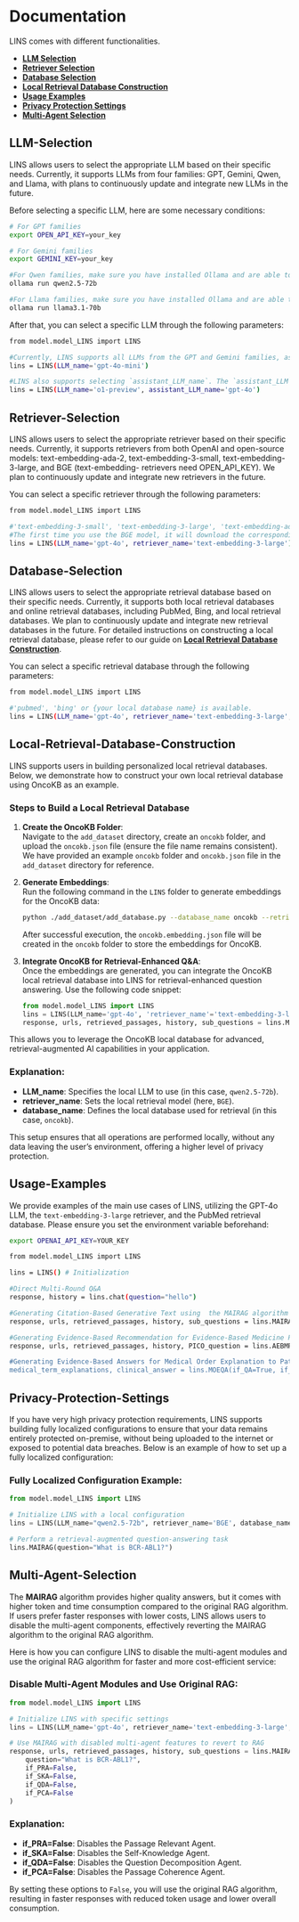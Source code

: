 # Documentation

LINS comes with different functionalities.
- [**LLM Selection**](#llm-selection)
- [**Retriever Selection**](#retriever-selection)
- [**Database Selection**](#database-selection)
- [**Local Retrieval Database Construction**](#local-retrieval-database-construction)
- [**Usage Examples**](#usage-examples)
- [**Privacy Protection Settings**](#privacy-protection-settings)
- [**Multi-Agent Selection**](#multi-agent-selection)
## LLM-Selection
LINS allows users to select the appropriate LLM based on their specific needs. Currently, it supports LLMs from four families: GPT, Gemini, Qwen, and Llama, with plans to continuously update and integrate new LLMs in the future.

Before selecting a specific LLM, here are some necessary conditions:
```bash
# For GPT families  
export OPEN_API_KEY=your_key

# For Gemini families  
export GEMINI_KEY=your_key

#For Qwen families, make sure you have installed Ollama and are able to successfully run the following command:
ollama run qwen2.5-72b

#For Llama families, make sure you have installed Ollama and are able to successfully run the following command:
ollama run llama3.1-70b
```
After that, you can select a specific LLM through the following parameters:
```bash
from model.model_LINS import LINS

#Currently, LINS supports all LLMs from the GPT and Gemini families, as well as Qwen2.5-72b and Llama3.1-70b.
lins = LINS(LLM_name='gpt-4o-mini') 

#LINS also supports selecting `assistant_LLM_name`. The `assistant_LLM` handles some of the multi-agent functions. When users choose high-cost models like `o1-preview` as the main LLM, they can opt to replace the `assistant_LLM` with a more affordable LLM, which will help save some costs.
lins = LINS(LLM_name='o1-preview', assistant_LLM_name='gpt-4o') 
```


## Retriever-Selection
LINS allows users to select the appropriate retriever based on their specific needs. Currently, it supports retrievers from both OpenAI and open-source models: text-embedding-ada-2, text-embedding-3-small, text-embedding-3-large, and BGE (text-embedding- retrievers need OPEN_API_KEY). We plan to continuously update and integrate new retrievers in the future.

You can select a specific retriever through the following parameters:
```bash
from model.model_LINS import LINS

#'text-embedding-3-small', 'text-embedding-3-large', 'text-embedding-ada-2', 'BGE' is available.
#The first time you use the BGE model, it will download the corresponding model from Hugging Face. Please ensure that your network connection is stable.
lins = LINS(LLM_name='gpt-4o', retriever_name='text-embedding-3-large')
```

## Database-Selection
LINS allows users to select the appropriate retrieval database based on their specific needs. Currently, it supports both local retrieval databases and online retrieval databases, including PubMed, Bing, and local retrieval databases. We plan to continuously update and integrate new retrieval databases in the future. For detailed instructions on constructing a local retrieval database, please refer to our guide on [**Local Retrieval Database Construction**](#local-retrieval-database-construction).

You can select a specific retrieval database through the following parameters:
```bash
from model.model_LINS import LINS

#'pubmed', 'bing' or {your local database name} is available.
lins = LINS(LLM_name='gpt-4o', retriever_name='text-embedding-3-large', database_name='pubmed')
```

## Local-Retrieval-Database-Construction
LINS supports users in building personalized local retrieval databases. Below, we demonstrate how to construct your own local retrieval database using OncoKB as an example.

### Steps to Build a Local Retrieval Database

1. **Create the OncoKB Folder**:  
   Navigate to the `add_dataset` directory, create an `oncokb` folder, and upload the `oncokb.json` file (ensure the file name remains consistent).  
   We have provided an example `oncokb` folder and `oncokb.json` file in the `add_dataset` directory for reference.

2. **Generate Embeddings**:  
   Run the following command in the `LINS` folder to generate embeddings for the OncoKB data:

   ```bash
   python ./add_dataset/add_database.py --database_name oncokb --retriever_name text-embedding-3-large
   ```

   After successful execution, the `oncokb.embedding.json` file will be created in the `oncokb` folder to store the embeddings for OncoKB.

3. **Integrate OncoKB for Retrieval-Enhanced Q&A**:  
   Once the embeddings are generated, you can integrate the OncoKB local retrieval database into LINS for retrieval-enhanced question answering. Use the following code snippet:

   ```python
   from model.model_LINS import LINS
   lins = LINS(LLM_name='gpt-4o', 'retriever_name'='text-embedding-3-large', database_name='oncokb')
   response, urls, retrieved_passages, history, sub_questions = lins.MAIRAG(question="What is BCR-ABL1?")
   ```

This allows you to leverage the OncoKB local database for advanced, retrieval-augmented AI capabilities in your application.


### Explanation:
- **LLM_name**: Specifies the local LLM to use (in this case, `qwen2.5-72b`).
- **retriever_name**: Sets the local retrieval model (here, `BGE`).
- **database_name**: Defines the local database used for retrieval (in this case, `oncokb`).

This setup ensures that all operations are performed locally, without any data leaving the user’s environment, offering a higher level of privacy protection.
## Usage-Examples
We provide examples of the main use cases of LINS, utilizing the GPT-4o LLM, the `text-embedding-3-large` retriever, and the PubMed retrieval database. Please ensure you set the environment variable beforehand: 
```bash
export OPENAI_API_KEY=YOUR_KEY
```
```bash
from model.model_LINS import LINS

lins = LINS() # Initialization

#Direct Multi-Round Q&A
response, history = lins.chat(question="hello") 

#Generating Citation-Based Generative Text using  the MAIRAG algorithm
response, urls, retrieved_passages, history, sub_questions = lins.MAIRAG(question="For Parkinson's disease, whether prasinezumab showed greater benefits on motor signs progression in prespecified subgroups with faster motor progression?")

#Generating Evidence-Based Recommendation for Evidence-Based Medicine Practice
response, urls, retrieved_passages, history, PICO_question = lins.AEBMP(PICO_question="For Parkinson's disease, whether prasinezumab showed greater benefits on motor signs progression in prespecified subgroups with faster motor progression?", if_guidelines=False, patient_information="A 76-year-old female patient was admitted to the hospital due to "numbness in the left lower limb for 1 year and involuntary tremors in the right lower limb for more than 3 months." The patient reported experiencing numbness in the left lower limb a year ago without any apparent trigger, for which no specific treatment was administered. Three months ago, she began experiencing involuntary tremors in the right lower limb without any apparent cause. The tremors intensified during moments of mental tension or emotional excitement and eased during sleep. Tremors were also observed in the right upper limb when holding objects, accompanied by difficulty initiating walking, feelings of fatigue, and memory decline, primarily affecting recent memory. She reported no additional symptoms, such as decreased sense of smell, shortness of breath, chest tightness, frequent nightmares, suspiciousness, or limb numbness. The patient sought medical attention at a local hospital, where she was diagnosed with "Parkinson's disease" and prescribed "Tasud 50 mg, three times daily." Two months ago, she experienced a coma after taking the medication, with no response to external stimuli, and was urgently taken to the local hospital, where her blood glucose level was measured at 1.4 mmol/L. Her condition improved after receiving appropriate symptomatic treatment. She is currently taking "Madopar 125 mg, three times daily" regularly, is able to perform fine motor tasks adequately, and can manage daily activities independently. Since the onset of her illness, she has had a generally stable mental state, with a normal appetite, good sleep, bowel movements every 2-3 days, normal urination, and no significant changes in body weight.")

#Generating Evidence-Based Answers for Medical Order Explanation to Patients
medical_term_explanations, clinical_answer = lins.MOEQA(if_QA=True, if_explanation=True, question="Why do I have ischemic bowel disease?", explain_text="Preliminary Diagnosis: Ischemic Bowel Disease.\nManagement: Instructed patient to rest in bed, avoid stress, keep nil by mouth, provide continuous oxygen inhalation, fluid replacement to maintain water and electrolyte balance, use papaverine hydrochloride to relieve spasms and pain, dilate blood vessels to maintain blood flow, and observe symptoms the next day.", patient_information="Gender: Female, Age: 53 years\nChief Complaint: Admitted for \"recurrent abdominal pain and bloating for over 2 years.\"\nCurrent Illness History: The patient experienced abdominal pain 2 years ago, especially under the xiphoid process, presenting as intermittent dull pain and discomfort, with episodes lasting variable durations, aggravated after a full meal, accompanied by bloating, bitter mouth, fatigue, without cough or sputum, chills, or fever. Local hospital's gastroscopy diagnosed chronic gastritis, treated with oral Zhi Shu Kuang Zhong Capsules, Domperidone Tablets, etc. with symptoms improving occasionally but easily recurring. Four days ago, a broad-based polyp about 0.6 cm in diameter was found in the hepatic flexure and removed with endoscopic clipping, with no abnormalities observed in the rest of the colon and rectum; on the first postoperative day, the patient experienced abdominal cramps and frequent bloody stools.\nPast History: No history of hypertension, diabetes, coronary artery disease; no drug or food allergies, no history of ulcerative colitis or Crohn's disease, no history of hematological diseases.\nPhysical Examination: Pulse 71/min, Respiration 20/min, Blood pressure 120/80 mmHg (1 mmHg=0.133 kPa). Abdomen flat, no gastrointestinal shape or peristaltic wave observed, no abdominal wall varicosities, whole abdomen soft, tenderness under xiphoid and around navel, no rebound tenderness or muscle tension, liver and spleen not palpable below ribs. Murphy sign negative. Whole abdomen without palpable mass, shifting dullness negative, no knocking pain in liver and kidney areas, bowel sounds 4/min.\nAuxiliary Examination: No abnormalities in routine blood tests and coagulation function tests. Colonoscopy: diffuse dark red and purplish-red changes in descending colon and sigmoid colon mucosa, significant swelling with multiple patchy erosions and irregular shallow ulcers, bruising; observation of post-polypectomy site revealed a clip device in place, no bleeding points found; Abdominal enhanced CT: swelling of the descending and sigmoid colon with multiple small blood vessels showing around normally contrasting bowel segments, abdominal vascular CTA showed clear mesenteric artery and major branches, no thrombosis or significant stenosis noted.\nPreliminary Diagnosis: Ischemic Bowel Disease.\nManagement: Instructed patient to rest in bed, avoid stress, keep nil by mouth, provide continuous oxygen inhalation, fluid replacement to maintain water and electrolyte balance, use papaverine hydrochloride to relieve spasms and pain, dilate blood vessels to maintain blood flow, and observe symptoms the next day.")
```

## Privacy-Protection-Settings
If you have very high privacy protection requirements, LINS supports building fully localized configurations to ensure that your data remains entirely protected on-premise, without being uploaded to the internet or exposed to potential data breaches. Below is an example of how to set up a fully localized configuration:

### Fully Localized Configuration Example:

```python
from model.model_LINS import LINS

# Initialize LINS with a local configuration
lins = LINS(LLM_name="qwen2.5-72b", retriever_name='BGE', database_name='oncokb')

# Perform a retrieval-augmented question-answering task
lins.MAIRAG(question="What is BCR-ABL1?")
```

## Multi-Agent-Selection
The **MAIRAG** algorithm provides higher quality answers, but it comes with higher token and time consumption compared to the original RAG algorithm. If users prefer faster responses with lower costs, LINS allows users to disable the multi-agent components, effectively reverting the MAIRAG algorithm to the original RAG algorithm.

Here is how you can configure LINS to disable the multi-agent modules and use the original RAG algorithm for faster and more cost-efficient service:

### Disable Multi-Agent Modules and Use Original RAG:

```python
from model.model_LINS import LINS

# Initialize LINS with specific settings
lins = LINS(LLM_name='gpt-4o', retriever_name='text-embedding-3-large', database_name='pubmed')

# Use MAIRAG with disabled multi-agent features to revert to RAG
response, urls, retrieved_passages, history, sub_questions = lins.MAIRAG(
    question="What is BCR-ABL1?",  
    if_PRA=False,  
    if_SKA=False,  
    if_QDA=False, 
    if_PCA=False  
)
```

### Explanation:
- **if_PRA=False**: Disables the Passage Relevant Agent.
- **if_SKA=False**: Disables the Self-Knowledge Agent.
- **if_QDA=False**: Disables the Question Decomposition Agent.
- **if_PCA=False**: Disables the Passage Coherence Agent.

By setting these options to `False`, you will use the original RAG algorithm, resulting in faster responses with reduced token usage and lower overall consumption.
